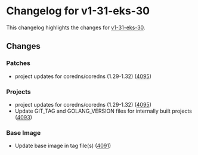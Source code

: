 # Changelog for v1-31-eks-30

This changelog highlights the changes for [v1-31-eks-30](https://github.com/aws/eks-distro/tree/v1-31-eks-30).

## Changes

### Patches
* project updates for coredns/coredns (1.29-1.32) ([4095](https://github.com/aws/eks-distro/pull/4095))

### Projects
* project updates for coredns/coredns (1.29-1.32) ([4095](https://github.com/aws/eks-distro/pull/4095))
* Update GIT_TAG and GOLANG_VERSION files for internally built projects ([4093](https://github.com/aws/eks-distro/pull/4093))

### Base Image
* Update base image in tag file(s) ([4091](https://github.com/aws/eks-distro/pull/4091))

